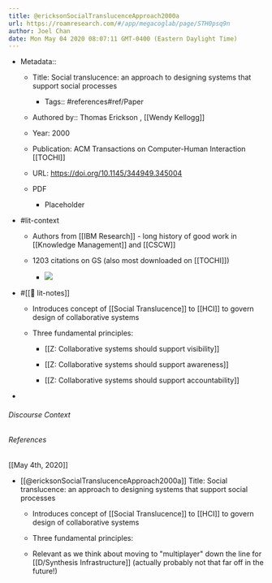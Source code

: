 ```yaml
---
title: @ericksonSocialTranslucenceApproach2000a
url: https://roamresearch.com/#/app/megacoglab/page/STH0psq9n
author: Joel Chan
date: Mon May 04 2020 08:07:11 GMT-0400 (Eastern Daylight Time)
---
```


- Metadata::

    - Title: Social translucence: an approach to designing systems that support social processes

        - Tags:: #references#ref/Paper

    - Authored by::  Thomas Erickson ,  [[Wendy Kellogg]]

    - Year: 2000

    - Publication: ACM Transactions on Computer-Human Interaction [[TOCHI]]

    - URL: https://doi.org/10.1145/344949.345004

    - PDF

        - Placeholder
- #lit-context

    - Authors from [[IBM Research]] - long history of good work in [[Knowledge Management]] and [[CSCW]]

    - 1203 citations on GS (also most downloaded on [[TOCHI]])

        - ![](https://firebasestorage.googleapis.com/v0/b/firescript-577a2.appspot.com/o/imgs%2Fapp%2Fmegacoglab%2F4DpW1IWt7H.png?alt=media&token=217d3727-1242-43fc-93a9-f327b3fc8bc5)
- #[[📝 lit-notes]]

    - Introduces concept of [[Social Translucence]] to [[HCI]] to govern design of collaborative systems

    - Three fundamental principles:

        - [[Z: Collaborative systems should support visibility]]

        - [[Z: Collaborative systems should support awareness]]

        - [[Z: Collaborative systems should support accountability]]
- 

###### Discourse Context



###### References

[[May 4th, 2020]]

- [[@ericksonSocialTranslucenceApproach2000a]] Title: Social translucence: an approach to designing systems that support social processes

    - Introduces concept of [[Social Translucence]] to [[HCI]] to govern design of collaborative systems

    - Three fundamental principles:

    - Relevant as we think about moving to "multiplayer" down the line for [[D/Synthesis Infrastructure]] (actually probably not that far off in the future!)
